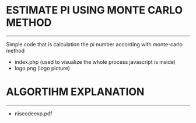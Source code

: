 # ESTIMATE PI USING MONTE CARLO METHOD
---------------------------------------
Simple code that is calculation the pi number according with monte-carlo method

- index.php (used to visualize the whole process javascript is inside)
- logo.png (logo picture)

# ALGORTIHM EXPLANATION
---------------------------------------
- niscodeexp.pdf 

